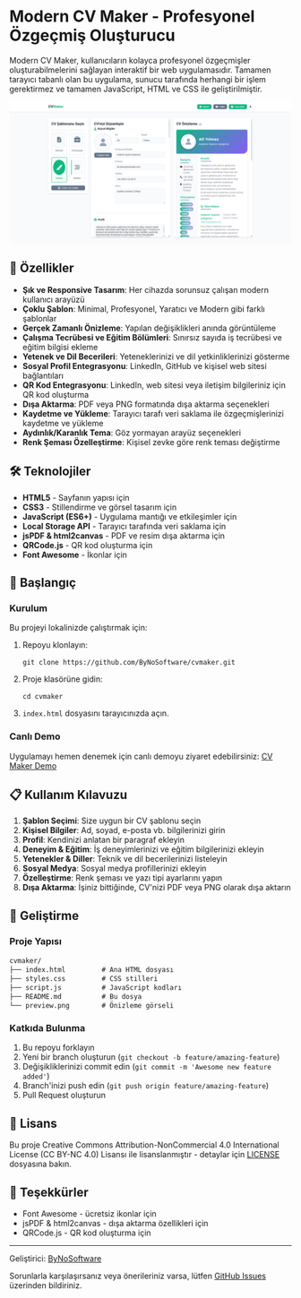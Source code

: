 # Modern CV Maker - Profesyonel Özgeçmiş Oluşturucu

Modern CV Maker, kullanıcıların kolayca profesyonel özgeçmişler oluşturabilmelerini sağlayan interaktif bir web uygulamasıdır. Tamamen tarayıcı tabanlı olan bu uygulama, sunucu tarafında herhangi bir işlem gerektirmez ve tamamen JavaScript, HTML ve CSS ile geliştirilmiştir.

![Modern CV Maker Preview](./preview.png)

## 🚀 Özellikler

- **Şık ve Responsive Tasarım**: Her cihazda sorunsuz çalışan modern kullanıcı arayüzü
- **Çoklu Şablon**: Minimal, Profesyonel, Yaratıcı ve Modern gibi farklı şablonlar
- **Gerçek Zamanlı Önizleme**: Yapılan değişiklikleri anında görüntüleme
- **Çalışma Tecrübesi ve Eğitim Bölümleri**: Sınırsız sayıda iş tecrübesi ve eğitim bilgisi ekleme
- **Yetenek ve Dil Becerileri**: Yeteneklerinizi ve dil yetkinliklerinizi gösterme
- **Sosyal Profil Entegrasyonu**: LinkedIn, GitHub ve kişisel web sitesi bağlantıları
- **QR Kod Entegrasyonu**: LinkedIn, web sitesi veya iletişim bilgileriniz için QR kod oluşturma
- **Dışa Aktarma**: PDF veya PNG formatında dışa aktarma seçenekleri
- **Kaydetme ve Yükleme**: Tarayıcı tarafı veri saklama ile özgeçmişlerinizi kaydetme ve yükleme
- **Aydınlık/Karanlık Tema**: Göz yormayan arayüz seçenekleri
- **Renk Şeması Özelleştirme**: Kişisel zevke göre renk teması değiştirme

## 🛠️ Teknolojiler

- **HTML5** - Sayfanın yapısı için
- **CSS3** - Stillendirme ve görsel tasarım için
- **JavaScript (ES6+)** - Uygulama mantığı ve etkileşimler için
- **Local Storage API** - Tarayıcı tarafında veri saklama için
- **jsPDF & html2canvas** - PDF ve resim dışa aktarma için
- **QRCode.js** - QR kod oluşturma için
- **Font Awesome** - İkonlar için

## 🚀 Başlangıç

### Kurulum

Bu projeyi lokalinizde çalıştırmak için:

1. Repoyu klonlayın:
   ```
   git clone https://github.com/ByNoSoftware/cvmaker.git
   ```

2. Proje klasörüne gidin:
   ```
   cd cvmaker
   ```

3. `index.html` dosyasını tarayıcınızda açın.

### Canlı Demo

Uygulamayı hemen denemek için canlı demoyu ziyaret edebilirsiniz: [CV Maker Demo](https://cvmaker.glitch.me)

## 📋 Kullanım Kılavuzu

1. **Şablon Seçimi**: Size uygun bir CV şablonu seçin
2. **Kişisel Bilgiler**: Ad, soyad, e-posta vb. bilgilerinizi girin
3. **Profil**: Kendinizi anlatan bir paragraf ekleyin
4. **Deneyim & Eğitim**: İş deneyimlerinizi ve eğitim bilgilerinizi ekleyin
5. **Yetenekler & Diller**: Teknik ve dil becerilerinizi listeleyin
6. **Sosyal Medya**: Sosyal medya profillerinizi ekleyin
7. **Özelleştirme**: Renk şeması ve yazı tipi ayarlarını yapın
8. **Dışa Aktarma**: İşiniz bittiğinde, CV'nizi PDF veya PNG olarak dışa aktarın

## 🔧 Geliştirme

### Proje Yapısı

```
cvmaker/
├── index.html         # Ana HTML dosyası
├── styles.css         # CSS stilleri
├── script.js          # JavaScript kodları
├── README.md          # Bu dosya
└── preview.png        # Önizleme görseli
```

### Katkıda Bulunma

1. Bu repoyu forklayın
2. Yeni bir branch oluşturun (`git checkout -b feature/amazing-feature`)
3. Değişikliklerinizi commit edin (`git commit -m 'Awesome new feature added'`)
4. Branch'inizi push edin (`git push origin feature/amazing-feature`)
5. Pull Request oluşturun

## 📜 Lisans

Bu proje Creative Commons Attribution-NonCommercial 4.0 International License (CC BY-NC 4.0) Lisansı ile lisanslanmıştır - detaylar için [LICENSE](LICENSE) dosyasına bakın.

## 🙏 Teşekkürler

- Font Awesome - ücretsiz ikonlar için
- jsPDF & html2canvas - dışa aktarma özellikleri için
- QRCode.js - QR kod oluşturma için

---

Geliştirici: [ByNoSoftware](https://github.com/ByNoSoftware)

Sorunlarla karşılaşırsanız veya önerileriniz varsa, lütfen [GitHub Issues](https://github.com/ByNoSoftware/cvmaker/issues) üzerinden bildiriniz.
